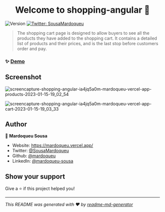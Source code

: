 <h1 align="center">Welcome to shopping-angular 👋</h1>
<p>
  <img alt="Version" src="https://img.shields.io/badge/version-0.0.0-blue.svg?cacheSeconds=2592000" />
  <a href="https://twitter.com/SousaMardoqueu" target="_blank">
    <img alt="Twitter: SousaMardoqueu" src="https://img.shields.io/twitter/follow/SousaMardoqueu.svg?style=social" />
  </a>
</p>

> The shopping cart page is designed to allow buyers to see all the products they have added to the shopping cart. It contains a detailed list of products and their prices, and is the last stop before customers order and pay.

### ✨ [Demo](https://shoppingangular.vercel.app/products)

## Screenshot 

![screencapture-shopping-angular-ia4jq5a0m-mardoqueu-vercel-app-products-2023-01-15-19_02_54](https://user-images.githubusercontent.com/11077068/212569595-5648e3b4-6ad6-4ef5-b572-fd98edbfa955.png)

![screencapture-shopping-angular-ia4jq5a0m-mardoqueu-vercel-app-cart-2023-01-15-19_03_33](https://user-images.githubusercontent.com/11077068/212569598-111443e4-a0b2-4733-98ae-47b1bc17cce0.png)



## Author

👤 **Mardoqueu Sousa**

* Website: https://mardoqueu.vercel.app/
* Twitter: [@SousaMardoqueu](https://twitter.com/SousaMardoqueu)
* Github: [@mardoqueu](https://github.com/mardoqueu)
* LinkedIn: [@mardoqueu-sousa](https://linkedin.com/in/mardoqueu-sousa)

## Show your support

Give a ⭐️ if this project helped you!

***
_This README was generated with ❤️ by [readme-md-generator](https://github.com/kefranabg/readme-md-generator)_
